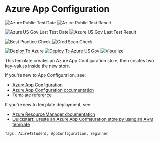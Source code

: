 # Azure App Configuration

![Azure Public Test Date](https://azurequickstartsservice.blob.core.windows.net/badges/101-app-configuration-store-kv/PublicLastTestDate.svg)
![Azure Public Test Result](https://azurequickstartsservice.blob.core.windows.net/badges/101-app-configuration-store-kv/PublicDeployment.svg)

![Azure US Gov Last Test Date](https://azurequickstartsservice.blob.core.windows.net/badges/101-app-configuration-store-kv/FairfaxLastTestDate.svg)
![Azure US Gov Last Test Result](https://azurequickstartsservice.blob.core.windows.net/badges/101-app-configuration-store-kv/FairfaxDeployment.svg)

![Best Practice Check](https://azurequickstartsservice.blob.core.windows.net/badges/101-app-configuration-store-kv/BestPracticeResult.svg)
![Cred Scan Check](https://azurequickstartsservice.blob.core.windows.net/badges/101-app-configuration-store-kv/CredScanResult.svg)

[![Deploy To Azure](https://raw.githubusercontent.com/fathym-it/azure-quickstart-templates/master/1-CONTRIBUTION-GUIDE/images/deploytoazure.svg?sanitize=true)](https://portal.azure.com/#create/Microsoft.Template/uri/https%3A%2F%2Fraw.githubusercontent.com%2Ffathym-it%2Fazure-quickstart-templates%2Fmaster%2F101-app-configuration-store-kv%2Fazuredeploy.json)
[![Deploy To Azure US Gov](https://raw.githubusercontent.com/fathym-it/azure-quickstart-templates/master/1-CONTRIBUTION-GUIDE/images/deploytoazuregov.svg?sanitize=true)](https://portal.azure.us/#create/Microsoft.Template/uri/https%3A%2F%2Fraw.githubusercontent.com%2Ffathym-it%2Fazure-quickstart-templates%2Fmaster%2F101-app-configuration-store-kv%2Fazuredeploy.json)
[![Visualize](https://raw.githubusercontent.com/fathym-it/azure-quickstart-templates/master/1-CONTRIBUTION-GUIDE/images/visualizebutton.svg?sanitize=true)](http://armviz.io/#/?load=https%3A%2F%2Fraw.githubusercontent.com%2Ffathym-it%2Fazure-quickstart-templates%2Fmaster%2F101-app-configuration-store-kv%2Fazuredeploy.json)

This template creates an Azure App Configuration store, then creates two key-values inside the new store.

If you're new to App Configuration, see:

- [Azure App Configuration](https://azure.microsoft.com/services/app-configuration/)
- [Azure App Configuration documentation](https://docs.microsoft.com/azure/azure-app-configuration/)
- [Template reference](https://docs.microsoft.com/azure/templates/microsoft.appconfiguration/allversions)

If you're new to template deployment, see:

- [Azure Resource Manager documentation](https://docs.microsoft.com/azure/azure-resource-manager/)
- [Quickstart: Create an Azure App Configuration store by using an ARM template](https://docs.microsoft.com/azure/azure-app-configuration/quickstart-resource-manager)

`Tags: Azure4Student, AppConfiguration, Beginner`
